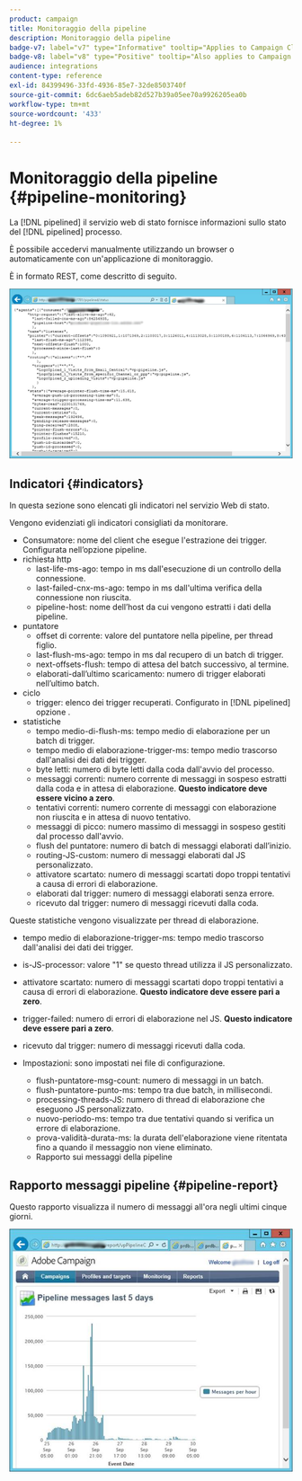 ```yaml
---
product: campaign
title: Monitoraggio della pipeline
description: Monitoraggio della pipeline
badge-v7: label="v7" type="Informative" tooltip="Applies to Campaign Classic v7"
badge-v8: label="v8" type="Positive" tooltip="Also applies to Campaign v8"
audience: integrations
content-type: reference
exl-id: 84399496-33fd-4936-85e7-32de8503740f
source-git-commit: 6dc6aeb5adeb82d527b39a05ee70a9926205ea0b
workflow-type: tm+mt
source-wordcount: '433'
ht-degree: 1%

---
```


# Monitoraggio della pipeline {#pipeline-monitoring}



La [!DNL pipelined] il servizio web di stato fornisce informazioni sullo stato del [!DNL pipelined] processo.

È possibile accedervi manualmente utilizzando un browser o automaticamente con un&#39;applicazione di monitoraggio.

È in formato REST, come descritto di seguito.

![](assets/triggers_8.png)

## Indicatori {#indicators}

In questa sezione sono elencati gli indicatori nel servizio Web di stato.

Vengono evidenziati gli indicatori consigliati da monitorare.

* Consumatore: nome del client che esegue l&#39;estrazione dei trigger. Configurata nell’opzione pipeline.
* richiesta http
   * last-life-ms-ago: tempo in ms dall&#39;esecuzione di un controllo della connessione.
   * last-failed-cnx-ms-ago: tempo in ms dall&#39;ultima verifica della connessione non riuscita.
   * pipeline-host: nome dell’host da cui vengono estratti i dati della pipeline.
* puntatore
   * offset di corrente: valore del puntatore nella pipeline, per thread figlio.
   * last-flush-ms-ago: tempo in ms dal recupero di un batch di trigger.
   * next-offsets-flush: tempo di attesa del batch successivo, al termine.
   * elaborati-dall’ultimo scaricamento: numero di trigger elaborati nell’ultimo batch.
* ciclo
   * trigger: elenco dei trigger recuperati. Configurato in [!DNL pipelined] opzione .
* statistiche
   * tempo medio-di-flush-ms: tempo medio di elaborazione per un batch di trigger.
   * tempo medio di elaborazione-trigger-ms: tempo medio trascorso dall&#39;analisi dei dati dei trigger.
   * byte letti: numero di byte letti dalla coda dall&#39;avvio del processo.
   * messaggi correnti: numero corrente di messaggi in sospeso estratti dalla coda e in attesa di elaborazione. **Questo indicatore deve essere vicino a zero**.
   * tentativi correnti: numero corrente di messaggi con elaborazione non riuscita e in attesa di nuovo tentativo.
   * messaggi di picco: numero massimo di messaggi in sospeso gestiti dal processo dall&#39;avvio.
   * flush del puntatore: numero di batch di messaggi elaborati dall’inizio.
   * routing-JS-custom: numero di messaggi elaborati dal JS personalizzato.
   * attivatore scartato: numero di messaggi scartati dopo troppi tentativi a causa di errori di elaborazione.
   * elaborati dal trigger: numero di messaggi elaborati senza errore.
   * ricevuto dal trigger: numero di messaggi ricevuti dalla coda.

Queste statistiche vengono visualizzate per thread di elaborazione.

* tempo medio di elaborazione-trigger-ms: tempo medio trascorso dall&#39;analisi dei dati dei trigger.
* is-JS-processor: valore &quot;1&quot; se questo thread utilizza il JS personalizzato.
* attivatore scartato: numero di messaggi scartati dopo troppi tentativi a causa di errori di elaborazione. **Questo indicatore deve essere pari a zero**.
* trigger-failed: numero di errori di elaborazione nel JS. **Questo indicatore deve essere pari a zero**.
* ricevuto dal trigger: numero di messaggi ricevuti dalla coda.

* Impostazioni: sono impostati nei file di configurazione.
   * flush-puntatore-msg-count: numero di messaggi in un batch.
   * flush-puntatore-punto-ms: tempo tra due batch, in millisecondi.
   * processing-threads-JS: numero di thread di elaborazione che eseguono JS personalizzato.
   * nuovo-periodo-ms: tempo tra due tentativi quando si verifica un errore di elaborazione.
   * prova-validità-durata-ms: la durata dell&#39;elaborazione viene ritentata fino a quando il messaggio non viene eliminato.
   * Rapporto sui messaggi della pipeline

## Rapporto messaggi pipeline {#pipeline-report}

Questo rapporto visualizza il numero di messaggi all&#39;ora negli ultimi cinque giorni.

![](assets/triggers_9.png)
